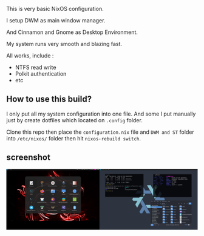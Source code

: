This is very basic NixOS configuration. 

I setup DWM as main window manager.

And Cinnamon and Gnome as Desktop Environment. 

My system runs very smooth and blazing fast. 

All works, include :
- NTFS read write
- Polkit authentication
- etc

## How to use this build?

I only put all my system configuration into one file. And some I put manually just by create dotfiles which located on `.config` folder.

Clone this repo then place the `configuration.nix` file and `DWM and ST` folder into `/etc/nixos/` folder then hit `nixos-rebuild switch`.

## screenshot

![nixos configuration + dwm build](https://github.com/rafimrfdn/nixos/blob/main/nixos-configuration-dwm-build-rafimrfdn-jagotekno.jpg)
